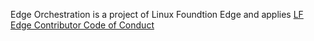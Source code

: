 Edge Orchestration is a project of Linux Foundtion Edge and applies [LF Edge Contributor Code of Conduct](https://www.lfedge.org/governance/code-of-conduct/)